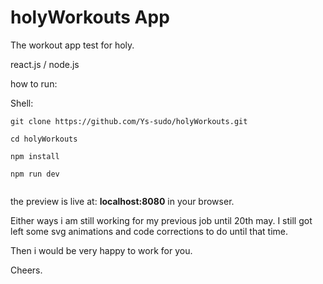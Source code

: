 # holyWorkouts App
The workout app test for holy.


react.js / node.js

how to run:

Shell:
```
git clone https://github.com/Ys-sudo/holyWorkouts.git
```
```
cd holyWorkouts

npm install

npm run dev


```


the preview is live at: **localhost:8080** in your browser.


Either ways i am still working for my previous job until 20th may.
I still got left some svg animations and code corrections to do until that
time.

Then i would be very happy to work for you.

Cheers.
